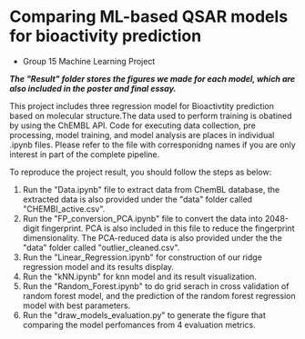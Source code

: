 # Comparing ML-based QSAR models for bioactivity prediction
- Group 15 Machine Learning Project 

***The "Result" folder stores the figures we made for each model, which are also included in the poster and final essay.***

This project includes three regression model for Bioactivtity prediction based on molecular structure.The data used to perform training is obatined by using the ChEMBL API. Code for executing data collection, pre processing, model training, and model analysis are places in individual .ipynb files. Please refer to the file with corresponidng names if you are only interest in part of the complete pipeline.

To reproduce the project result, you should follow the steps as below:
1. Run the "Data.ipynb" file to extract data from ChemBL database, the extracted data is also provided under the "data" folder called "CHEMBI_active.csv".
2. Run the "FP_conversion_PCA.ipynb" file to convert the data into 2048-digit fingerprint. PCA is also included in this file to reduce the fingerprint dimensionality. The PCA-reduced data is also provided under the the "data" folder called "outlier_cleaned.csv".
3. Run the "Linear_Regression.ipynb" for construction of our ridge regression model and its results display.
4. Run the "kNN.ipynb" for knn model and its result visualization.
5. Run the "Random_Forest.ipynb" to do grid serach in cross validation of random forest model, and the prediction of the random forest regression model with best parameters.
6. Run the "draw_models_evaluation.py" to generate the figure that comparing the model perfomances from 4 evaluation metrics.


